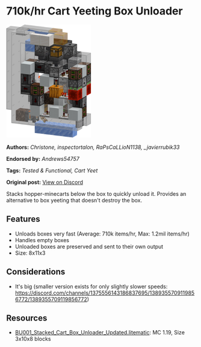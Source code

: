 # 710k/hr Cart Yeeting Box Unloader
<img alt="image.png" src="images/image.png?raw=1" height="300px">

**Authors:** *Christone, inspectortalon, RaPsCaLLioN1138, _javierrubik33*

**Endorsed by:** *Andrews54757*

**Tags:** *Tested & Functional, Cart Yeet*

**Original post:** [View on Discord](https://discord.com/channels/1375556143186837695/1389338141583741085)

Stacks hopper-minecarts below the box to quickly unload it. Provides an alternative to box yeeting that doesn't destroy the box.
## Features
- Unloads boxes very fast (Average: 710k items/hr, Max: 1.2mil items/hr)
- Handles empty boxes
- Unloaded boxes are preserved and sent to their own output
- Size: 8x11x3
## Considerations
- It's big (smaller version exists for only slightly slower speeds: https://discord.com/channels/1375556143186837695/1389355709119856772/1389355709119856772)

## Resources
- [BU001_Stacked_Cart_Box_Unloader_Updated.litematic](attachments/BU001_Stacked_Cart_Box_Unloader_Updated.litematic): MC 1.19, Size 3x10x8 blocks
